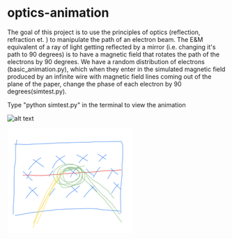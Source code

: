 # optics-animation

The goal of this project is to use the principles of optics (reflection, refraction et. ) to manipulate the path of an electron beam. The E&M equivalent of a ray of light getting reflected by a mirror (i.e. changing it's path to 90 degrees) is to have a magnetic field that rotates the path of the electrons by 90 degrees. We have a random distribution of electrons (basic_animation.py), which when they enter in the simulated magnetic field produced by an infinite wire with magnetic field lines coming out of the plane of the paper, change the phase of each electron by 90 degrees(simtest.py).


Type "python simtest.py" in the terminal to view the animation

![alt text](https://github.com/amartyamukherjee/optics-animation/blob/main/animation.gif)

![alt text](https://github.com/amartyamukherjee/optics-animation/blob/main/Screen%20Shot%202020-11-08%20at%2011.57.19%20AM.png?raw=true)
